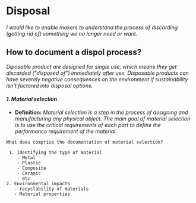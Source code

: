 # **Disposal**

*I would like to enable makers to understand the process of discarding (getting rid of) something we no longer need or want.* 

## **How to document a dispol process?**

*Diposable product are designed for single use, which means they get discarded ("disposed of") immediately after use. Disposable products can have severely negative consequences on the environment if sustainability isn't factored into disposal options.*

#### *1. Material selection*

 - **Definition:** *Material selection is a step in the process of designing and manufacturing any physical object. The main goal of material selection is to use the critical requirements of each part to define the performance requirement of the material.*

```
What does comprise the documentation of material selection?

 1. Identifying the type of material
    - Metal
    - Plastic
    - Composite
    - Ceramic
    - etc
2. Environmental impacts
   - recyclability of materials
   - Material properties  
```
